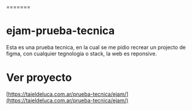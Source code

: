 =======

# ejam-prueba-tecnica

Esta es una prueba tecnica, en la cual se me pidio recrear un projecto de figma, con cualquier tegnologia o stack, la web es reponsive.

# Ver proyecto

[https://taieldeluca.com.ar/prueba-tecnica/ejam/](https://taieldeluca.com.ar/prueba-tecnica/ejam/)
